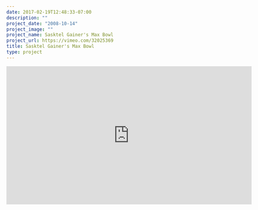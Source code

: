 ```yaml
---
date: 2017-02-19T12:48:33-07:00
description: ""
project_date: "2008-10-14"
project_image: ""
project_name: Sasktel Gainer's Max Bowl
project_url: https://vimeo.com/32025369
title: Sasktel Gainer's Max Bowl
type: project
---
```


<iframe src="https://player.vimeo.com/video/32025369" width="640" height="360" frameborder="0" webkitallowfullscreen mozallowfullscreen allowfullscreen></iframe>
